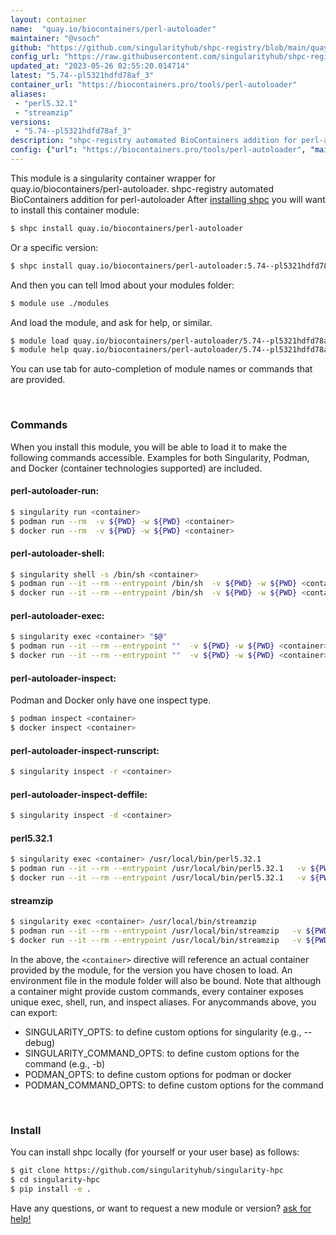```yaml
---
layout: container
name:  "quay.io/biocontainers/perl-autoloader"
maintainer: "@vsoch"
github: "https://github.com/singularityhub/shpc-registry/blob/main/quay.io/biocontainers/perl-autoloader/container.yaml"
config_url: "https://raw.githubusercontent.com/singularityhub/shpc-registry/main/quay.io/biocontainers/perl-autoloader/container.yaml"
updated_at: "2023-05-26 02:55:20.014714"
latest: "5.74--pl5321hdfd78af_3"
container_url: "https://biocontainers.pro/tools/perl-autoloader"
aliases:
 - "perl5.32.1"
 - "streamzip"
versions:
 - "5.74--pl5321hdfd78af_3"
description: "shpc-registry automated BioContainers addition for perl-autoloader"
config: {"url": "https://biocontainers.pro/tools/perl-autoloader", "maintainer": "@vsoch", "description": "shpc-registry automated BioContainers addition for perl-autoloader", "latest": {"5.74--pl5321hdfd78af_3": "sha256:7dfa59a9ea0de584febffb807d2964323325b0a874e5781d493f51d8772408bf"}, "tags": {"5.74--pl5321hdfd78af_3": "sha256:7dfa59a9ea0de584febffb807d2964323325b0a874e5781d493f51d8772408bf"}, "docker": "quay.io/biocontainers/perl-autoloader", "aliases": {"perl5.32.1": "/usr/local/bin/perl5.32.1", "streamzip": "/usr/local/bin/streamzip"}}
---
```


This module is a singularity container wrapper for quay.io/biocontainers/perl-autoloader.
shpc-registry automated BioContainers addition for perl-autoloader
After [installing shpc](#install) you will want to install this container module:


```bash
$ shpc install quay.io/biocontainers/perl-autoloader
```

Or a specific version:

```bash
$ shpc install quay.io/biocontainers/perl-autoloader:5.74--pl5321hdfd78af_3
```

And then you can tell lmod about your modules folder:

```bash
$ module use ./modules
```

And load the module, and ask for help, or similar.

```bash
$ module load quay.io/biocontainers/perl-autoloader/5.74--pl5321hdfd78af_3
$ module help quay.io/biocontainers/perl-autoloader/5.74--pl5321hdfd78af_3
```

You can use tab for auto-completion of module names or commands that are provided.

<br>

### Commands

When you install this module, you will be able to load it to make the following commands accessible.
Examples for both Singularity, Podman, and Docker (container technologies supported) are included.

#### perl-autoloader-run:

```bash
$ singularity run <container>
$ podman run --rm  -v ${PWD} -w ${PWD} <container>
$ docker run --rm  -v ${PWD} -w ${PWD} <container>
```

#### perl-autoloader-shell:

```bash
$ singularity shell -s /bin/sh <container>
$ podman run --it --rm --entrypoint /bin/sh  -v ${PWD} -w ${PWD} <container>
$ docker run --it --rm --entrypoint /bin/sh  -v ${PWD} -w ${PWD} <container>
```

#### perl-autoloader-exec:

```bash
$ singularity exec <container> "$@"
$ podman run --it --rm --entrypoint ""  -v ${PWD} -w ${PWD} <container> "$@"
$ docker run --it --rm --entrypoint ""  -v ${PWD} -w ${PWD} <container> "$@"
```

#### perl-autoloader-inspect:

Podman and Docker only have one inspect type.

```bash
$ podman inspect <container>
$ docker inspect <container>
```

#### perl-autoloader-inspect-runscript:

```bash
$ singularity inspect -r <container>
```

#### perl-autoloader-inspect-deffile:

```bash
$ singularity inspect -d <container>
```


#### perl5.32.1

```bash
$ singularity exec <container> /usr/local/bin/perl5.32.1
$ podman run --it --rm --entrypoint /usr/local/bin/perl5.32.1   -v ${PWD} -w ${PWD} <container> -c " $@"
$ docker run --it --rm --entrypoint /usr/local/bin/perl5.32.1   -v ${PWD} -w ${PWD} <container> -c " $@"
```


#### streamzip

```bash
$ singularity exec <container> /usr/local/bin/streamzip
$ podman run --it --rm --entrypoint /usr/local/bin/streamzip   -v ${PWD} -w ${PWD} <container> -c " $@"
$ docker run --it --rm --entrypoint /usr/local/bin/streamzip   -v ${PWD} -w ${PWD} <container> -c " $@"
```



In the above, the `<container>` directive will reference an actual container provided
by the module, for the version you have chosen to load. An environment file in the
module folder will also be bound. Note that although a container
might provide custom commands, every container exposes unique exec, shell, run, and
inspect aliases. For anycommands above, you can export:

 - SINGULARITY_OPTS: to define custom options for singularity (e.g., --debug)
 - SINGULARITY_COMMAND_OPTS: to define custom options for the command (e.g., -b)
 - PODMAN_OPTS: to define custom options for podman or docker
 - PODMAN_COMMAND_OPTS: to define custom options for the command

<br>

### Install

You can install shpc locally (for yourself or your user base) as follows:

```bash
$ git clone https://github.com/singularityhub/singularity-hpc
$ cd singularity-hpc
$ pip install -e .
```

Have any questions, or want to request a new module or version? [ask for help!](https://github.com/singularityhub/singularity-hpc/issues)